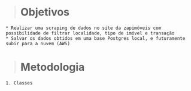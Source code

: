 > # Objetivos
    * Realizar uma scraping de dados no site da zapimóveis com possibilidade de filtrar localidade, tipo de imóvel e transação
    * Salvar os dados obtidos em uma base Postgres local, e futuramente subir para a nuvem (AWS)
> # Metodologia
    1. Classes